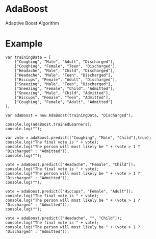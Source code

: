AdaBoost
========

Adaptive Boost Algorithm

# Example

	var trainingData = [
		["Coughing", "Male", "Adult", "Discharged"],
		["Coughing", "Female", "Teen", "Discharged"],
		["Headache", "Male", "Child", "Discharged"],
		["Headache", "Male", "Teen", "Discharged"],
		["Hiccups", "Female", "Adult", "Discharged"],
		["Sneezing", "Male", "Teen", "Discharged"],
		["Sneezing", "Female", "Child", "Admitted"],
		["Sneezing", "Male", "Child", "Admitted"],
		["Hiccups", "Female", "Teen", "Admitted"],
		["Coughing", "Female", "Adult", "Admitted"]
	];

	var adaBoost = new AdaBoost(trainingData, "Discharged");

	console.log(adaBoost.trainedLearners);
	console.log("");

	var vote = adaBoost.predict(["Coughing", "Male", "Child"],true);
	console.log("The final vote is " + vote);
	console.log("The person will most likely be " + (vote > 1 ? "Discharged" : "Admitted"));
	console.log("");

	vote = adaBoost.predict(["Headache", "Female", "Child"]);
	console.log("The final vote is " + vote); 
	console.log("The person will most likely be " + (vote > 1 ? "Discharged" : "Admitted"));
	console.log("");

	vote = adaBoost.predict(["Hiccups", "Female", "Adult"]);
	console.log("The final vote is " + vote);
	console.log("The person will most likely be " + (vote > 1 ? "Discharged" : "Admitted"));
	console.log("");

	vote = adaBoost.predict(["Headache", "", "Child"]);
	console.log("The final vote is " + vote);
	console.log("The person will most likely be " + (vote > 1 ? "Discharged" : "Admitted"));